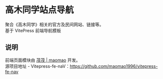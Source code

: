 # 高木同学站点导航

聚合《高木同学》相关的官方及民间网站、链接等。<br/>
基于 VitePress 前端导航模板

## 说明

前端页面模块由 [茂茂 | maomao](https://github.com/maomao1996) 开发。<br/>
源项目地址 - Vitepress-fe-naV：https://github.com/maomao1996/vitepress-fe-nav
